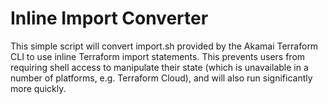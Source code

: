 # Inline Import Converter

This simple script will convert import.sh provided by the Akamai Terraform CLI to use inline Terraform import statements. This prevents users from requiring shell access to manipulate their state (which is unavailable in a number of platforms, e.g. Terraform Cloud), and will also run significantly more quickly.